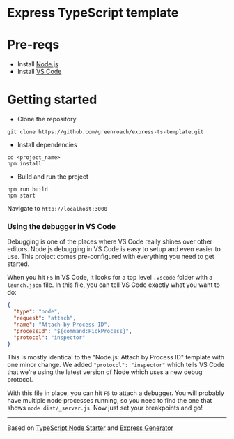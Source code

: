 # Express TypeScript template

# Pre-reqs

- Install [Node.js](https://nodejs.org/en/)
- Install [VS Code](https://code.visualstudio.com/)

# Getting started

- Clone the repository

```
git clone https://github.com/greenroach/express-ts-template.git
```

- Install dependencies

```
cd <project_name>
npm install
```

- Build and run the project

```
npm run build
npm start
```

Navigate to `http://localhost:3000`

### Using the debugger in VS Code

Debugging is one of the places where VS Code really shines over other editors.
Node.js debugging in VS Code is easy to setup and even easier to use.
This project comes pre-configured with everything you need to get started.

When you hit `F5` in VS Code, it looks for a top level `.vscode` folder with a `launch.json` file.
In this file, you can tell VS Code exactly what you want to do:

```json
{
  "type": "node",
  "request": "attach",
  "name": "Attach by Process ID",
  "processId": "${command:PickProcess}",
  "protocol": "inspector"
}
```

This is mostly identical to the "Node.js: Attach by Process ID" template with one minor change.
We added `"protocol": "inspector"` which tells VS Code that we're using the latest version of Node which uses a new debug protocol.

With this file in place, you can hit `F5` to attach a debugger.
You will probably have multiple node processes running, so you need to find the one that shows `node dist/_server.js`.
Now just set your breakpoints and go!

---

Based on [TypeScript Node Starter](https://github.com/Microsoft/TypeScript-Node-Starter) and [Express Generator](https://github.com/expressjs/generator)
